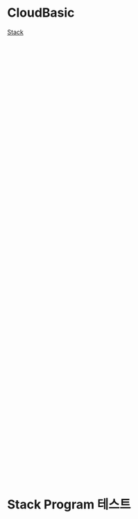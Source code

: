 # CloudBasic
[Stack](#stack-program-)  


&nbsp;  
&nbsp;
&nbsp;
&nbsp;
&nbsp;  
&nbsp;  
&nbsp;  
&nbsp;  
&nbsp;  
&nbsp;  
&nbsp;  
&nbsp;  
&nbsp;   
&nbsp;  
&nbsp;  
&nbsp;  
&nbsp;
&nbsp;
&nbsp;
&nbsp;  
&nbsp;  
&nbsp;  
&nbsp;  
&nbsp;  
&nbsp;  
&nbsp;  
&nbsp;  
&nbsp;   
&nbsp;  
&nbsp;  
&nbsp;  
&nbsp;
&nbsp;
&nbsp;
&nbsp;  
&nbsp;  
&nbsp;  
&nbsp;  
&nbsp;  
&nbsp;  
&nbsp;  
&nbsp;  
&nbsp;   
&nbsp;  
&nbsp;  
&nbsp;  
&nbsp;
&nbsp;
&nbsp;
&nbsp;  
&nbsp;  
&nbsp;  
&nbsp;  
&nbsp;  
&nbsp;  
&nbsp;  
&nbsp;  
&nbsp;   
&nbsp;  
&nbsp;  
&nbsp;  
&nbsp;
&nbsp;
&nbsp;
&nbsp;
&nbsp;
&nbsp;
&nbsp;  
&nbsp;
&nbsp;
&nbsp;
&nbsp;  
&nbsp;
&nbsp;
&nbsp;
&nbsp;  
&nbsp;
&nbsp;
&nbsp;
&nbsp;  
&nbsp;
&nbsp;
&nbsp;  
&nbsp;
&nbsp;
&nbsp;
&nbsp;
&nbsp;
&nbsp;
&nbsp;  
&nbsp;
&nbsp;
&nbsp;
&nbsp;  
&nbsp;
&nbsp;
&nbsp;
&nbsp;  
&nbsp;
&nbsp;
&nbsp;
&nbsp;
&nbsp;
&nbsp;
&nbsp;
&nbsp;  
&nbsp;
&nbsp;
&nbsp;
&nbsp;
&nbsp;
&nbsp;



# Stack Program 테스트 





